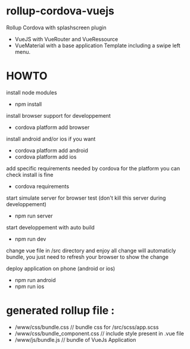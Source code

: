 # rollup-cordova-vuejs
Rollup Cordova with splashscreen plugin 
  + VueJS with VueRouter and VueRessource 
  + VueMaterial with a base application Template including a swipe left menu.
  

# HOWTO
install node modules
+ npm install

install browser support for developpement
+ cordova platform add browser

install android and/or ios if you  want
+ cordova platform add android
+ cordova platform add ios

add specific requirements needed by cordova for the platform
you can check install is fine
+ cordova requirements

start simulate server for browser test (don't kill this server during developpement)
+ npm run server

start developpement with auto build
+ npm run dev

change vue file in /src directory and enjoy
all change will automaticly bundle, you just need to refresh your browser to show the change

deploy application on phone (android or ios)
+ npm run android
+ npm run ios

# generated rollup file :
 + /www/css/bundle.css               // bundle css for /src/scss/app.scss
 + /www/css/bundle_component.css     // include style present in .vue file
 + /www/js/bundle.js                 // bundle of VueJs Application
